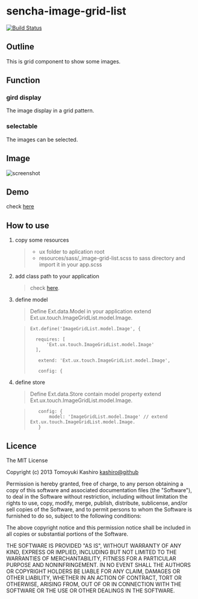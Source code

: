 sencha-image-grid-list
========================

[![Build Status](https://travis-ci.org/kashiro/sencha-image-grid-list.png?branch=master)](https://travis-ci.org/kashiro/sencha-image-grid-list)


## Outline

This is grid component to show some images.

## Function

### gird display

The image display in a grid pattern.

### selectable

The images can be selected.

## Image

![screenshot](https://pbs.twimg.com/media/BBL40gFCUAAKUX8.png:large)

## Demo

check [here](http://kashiro.github.com/sencha-image-grid-list/)

## How to use

1. copy some resources
	> * ux folder to aplication root
	> * resources/sass/_image-grid-list.scss to sass directory and import it in your app.scss

2. add class path to your application
	> check [here](http://scriptogr.am/tkashiro/post/how-to-use-senchatouch-custom-components).

3. define model
	> Define Ext.data.Model in your application extend Ext.ux.touch.ImageGridList.model.Image.

	> ```
	> Ext.define('ImageGridList.model.Image', {
	>
	>	requires: [
	>		'Ext.ux.touch.ImageGridList.model.Image'
	>	],
	>
	>    extend: 'Ext.ux.touch.ImageGridList.model.Image',
	>
	>    config: {
	>```

4. define store
	> Define Ext.data.Store contain model property extend Ext.ux.touch.ImageGridList.model.Image.

	> ```
	>    config: {
	>        model: 'ImageGridList.model.Image' // extend Ext.ux.touch.ImageGridList.model.Image.
	>    }
	> ```



## Licence

The MIT License

Copyright (c) 2013 Tomoyuki Kashiro <kashiro@github>

Permission is hereby granted, free of charge, to any person obtaining a copy
of this software and associated documentation files (the "Software"), to deal
in the Software without restriction, including without limitation the rights
to use, copy, modify, merge, publish, distribute, sublicense, and/or sell
copies of the Software, and to permit persons to whom the Software is
furnished to do so, subject to the following conditions:

The above copyright notice and this permission notice shall be included in
all copies or substantial portions of the Software.

THE SOFTWARE IS PROVIDED "AS IS", WITHOUT WARRANTY OF ANY KIND, EXPRESS OR
IMPLIED, INCLUDING BUT NOT LIMITED TO THE WARRANTIES OF MERCHANTABILITY,
FITNESS FOR A PARTICULAR PURPOSE AND NONINFRINGEMENT. IN NO EVENT SHALL THE
AUTHORS OR COPYRIGHT HOLDERS BE LIABLE FOR ANY CLAIM, DAMAGES OR OTHER
LIABILITY, WHETHER IN AN ACTION OF CONTRACT, TORT OR OTHERWISE, ARISING FROM,
OUT OF OR IN CONNECTION WITH THE SOFTWARE OR THE USE OR OTHER DEALINGS IN
THE SOFTWARE.
